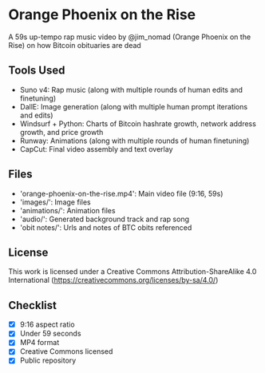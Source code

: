 # Orange Phoenix on the Rise
A 59s up-tempo rap music video by @jim_nomad (Orange Phoenix on the Rise) on how Bitcoin obituaries are dead

## Tools Used
- Suno v4: Rap music (along with multiple rounds of human edits and finetuning)
- DallE: Image generation (along with multiple human prompt iterations and edits)
- Windsurf + Python: Charts of Bitcoin hashrate growth, network address growth, and price growth
- Runway: Animations (along with multiple rounds of human finetuning)
- CapCut: Final video assembly and text overlay

## Files
- 'orange-phoenix-on-the-rise.mp4': Main video file (9:16, 59s)
- 'images/': Image files
- 'animations/': Animation files
- 'audio/': Generated background track and rap song
- 'obit notes/': Urls and notes of BTC obits referenced

## License
This work is licensed under a Creative Commons Attribution-ShareAlike 4.0 International (https://creativecommons.org/licenses/by-sa/4.0/) 

## Checklist
- [x] 9:16 aspect ratio
- [x] Under 59 seconds
- [x] MP4 format
- [x] Creative Commons licensed
- [x] Public repository

